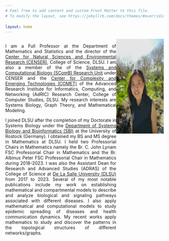```yaml
---
# Feel free to add content and custom Front Matter to this file.
# To modify the layout, see https://jekyllrb.com/docs/themes/#overriding-theme-defaults

layout: home
---
```

<style>
/* Create two unequal columns that floats next to each other */
.column {
  float: left;
}

.left {
  width: 70%;
  text-align: justify;
}

.right {
  width: 30%;
}
</style>

<div class="row">
	<div class="column left">
		<p>
		I am a Full Professor at the Department of Mathematics and Statistics and the director of the <a href="https://www.dlsu.edu.ph/research/research-centers/censer/" target="_blank">Center for Natural Sciences and Environmental Research (CENSER)</a>, College of Science, DLSU. I am also a member of the of the <a href="https://dlsu-scomb.github.io/" target="_blank">Systems and Computational Biology (SComB) Research Unit</a> under CENSER and the <a href="https://comet.dlsu.edu.ph/" target="_blank">Center for Complexity and Emerging Technologies (COMET)</a> of the Advanced Research Institute for Informatics, Computing, and Networking (AdRIC) Research Center, College of Computer Studies, DLSU. My research interests are Systems Biology, Graph Theory, and Mathematical Modeling.
		</p>
		<p>
		I joined DLSU after the completion of my Doctorate in Systems Biology under the <a href="https://www.sbi.uni-rostock.de/team/detail/dr-angelyn-lao" target="_blank">Department of Systems Biology and Bioinformatics (SBI)</a> at the University of Rostock (Germany). I obtained my BS and MS degree in Mathematics at DLSU. I held two Professorial Chairs in Mathematics namely the Br. C. John Lynam FSC Professorial Chair in Mathematics and the Br. Albinus Peter FSC Professorial Chair in Mathematics during 2018-2023. I was also the Assistant Dean for Research and Advanced Studies (ADRAS) of the College of Science at <a href="https://www.dlsu.edu.ph/" target="_blank">De La Salle University (DLSU)</a> from 2017 to 2023. Several of my most notable publications include my work on establishing mathematical and compartmental models to describe and analyze biological and signaling pathways associated with different diseases. I also apply mathematical and computational models to study epidemic spreading of diseases and health communication dynamics. My recent works apply mathematics to study and discover the patterns in the topological structures of different networks/graphs.
		</p>
	</div>
	<div class="column right">
	
<img src='/assets/angelyn-lao.jpg' width='220' height='300' align='right' />

	</div>
</div>

